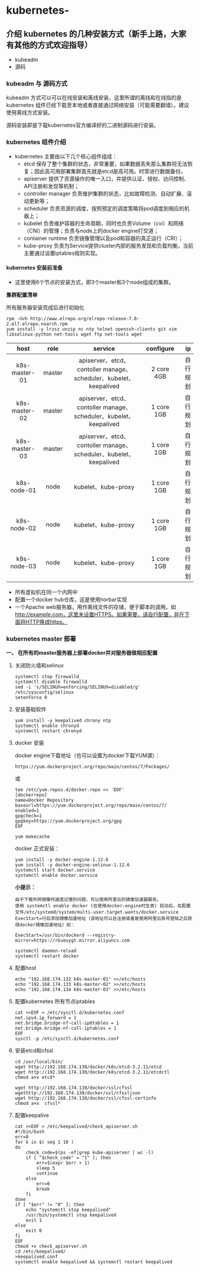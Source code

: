 # kubernetes-
## 介绍 kubernetes 的几种安装方式（新手上路，大家有其他的方式欢迎指导）
* kubeadm
* 源码

### kubeadm 与 源码方式
kubeadm 方式可以可以在线安装和离线安装，这里所谓的离线和在线指的是kubernetes 组件已经下载至本地或者直接通过网络安装（可能需要翻墙）。建议使用离线方式安装。

源码安装即是下载kubernetes官方编译好的二进制源码进行安装。

### kubernetes 组件介绍
* kubernetes 主要由以下几个核心组件组成：
    * etcd 保存了整个集群的状态，非常重要，如果数据丢失那么集群将无法恢复；因此高可用部署集群首先就是etcd是高可用。时常进行数据备份。
    * apiserver 提供了资源操作的唯一入口，并提供认证、授权、访问控制、API注册和发现等机制；
    * controller manager 负责维护集群的状态，比如故障检测、自动扩展、滚动更新等；
    * scheduler 负责资源的调度，按照预定的调度策略将pod调度到相应的机器上；
    * kubelet 负责维护容器的生命周期，同时也负责Volume（cvi）和网络（CNI）的管理；负责与node上的docker engine打交道；
    * container runtime 负责镜像管理以及pod和容器的真正运行（CRI）；
    * kube-proxy 负责为Service提供cluster内部的服务发现和负载均衡，当前主要通过设置iptables规则实现。

#### kubernetes 安装前准备
* 这里使用6个节点的安装方式，即3个master和3个node组成的集群。

**集群配置清单**

所有服务器安装完成后进行初始化
```
rpm -Uvh http://www.elrepo.org/elrepo-release-7.0-2.el7.elrepo.noarch.rpm
yum install -y lrzsz unzip nc ntp telnet openssh-clients git vim libselinux-python net-tools wget ftp net-tools wget
```

host|role|service|configure|ip
|:-:|:-:|:-:|:-:|-:
k8s-master-01| master | apiserver、etcd、contoller manage、scheduler、kubelet、keepalived | 2 core 4GB | 自行规划
k8s-master-02| master | apiserver、etcd、contoller manage、scheduler、kubelet、keepalived | 1 core 1GB | 自行规划
k8s-master-03| master | apiserver、etcd、contoller manage、scheduler、kubelet、keepalived | 1 core 1GB | 自行规划
k8s-node-01| node | kubelet、kube-proxy | 1 core 1GB | 自行规划
k8s-node-02| node | kubelet、kube-proxy | 1 core 1GB | 自行规划
k8s-node-03| node | kubelet、kube-proxy | 1 core 1GB | 自行规划

* 所有虚拟机在同一个内网中
* 配置一个docker hub仓库，这是使用horbar实现
* 一个Apache web服务器，用作离线文件的存储，便于脚本的调用。如 http://example.com，这里未设置HTTPS。如果需要，请自行配置，并在下面将HTTP换成https。

### kubernetes master 部署
**一、 在所有的master服务器上部署docker并对服务器做相应配置**
1. 关闭防火墙和selinux
    ```
    systemctl stop firewalld
    systemctl disable firewalld
    sed -i 's/SELINUX=enforcing/SELINUX=disabled/g' /etc/sysconfig/selinux
    setenforce 0
    ```
2. 安装基础软件
    ```
    yum install -y keepalived chrony ntp
    systemctl enable chronyd
    systemctl restart chronyd
    ```

3. docker 安装

    docker engine下载地址（也可以设置为docker下载YUM源）：
    ```
    https://yum.dockerproject.org/repo/main/centos/7/Packages/
    ```

    或
    ```
    tee /etc/yum.repos.d/docker.repo << 'EOF'
    [dockerrepo]
    name=Docker Repository
    baseurl=https://yum.dockerproject.org/repo/main/centos/7/
    enabled=1
    gpgcheck=1
    gpgkey=https://yum.dockerproject.org/gpg
    EOF

    yum makecache
    ```
    docker 正式安装：
    ```
    yum install -y docker-engine-1.12.6
    yum install -y docker-engine-selinux-1.12.6
    systemctl start docker.service
    systemctl enable docker.service
    ```
    **小提示：**
    ```
    由于下载外网镜像时速度过慢的问题，可以使用阿里云的镜像加速器服务。
    使用 systemctl enable docker (在使用docker-engine时生效) 启动后，在配置文件/etc/systemd/system/multi-user.target.wants/docker.service ExecStart=行后添加镜像加速地址（该地址可以在注册或者是使用阿里云账号登陆之后获得docker镜像加速地址）如：

    ExecStart=/usr/bin/dockerd --registry-mirror=https://rkueuygt.mirror.aliyuncs.com

    systemctl daemon-reload
    systemctl restart docker
    ```
4. 配置host
    ```
    echo "192.168.174.132 k8s-master-01" >>/etc/hosts
    echo "192.168.174.133 k8s-master-02" >>/etc/hosts
    echo "192.168.174.134 k8s-master-03" >>/etc/hosts
    ```

5. 配置kubernetes 所有节点iptables
    ```
    cat <<EOF > /etc/sysctl.d/kubernetes.conf
    net.ipv4.ip_forward = 1
    net.bridge.bridge-nf-call-ip6tables = 1
    net.bridge.bridge-nf-call-iptables = 1
    EOF
    sysctl -p /etc/sysctl.d/kubernetes.conf
    ```

5. 安装etcd和cfssl
    ```
    cd /usr/local/bin/
    wget http://192.168.174.130/docker/k8s/etcd-3.2.11/etcd
    wget http://192.168.174.130/docker/k8s/etcd-3.2.11/etcdctl
    chmod a+x etcd*

    wget http://192.168.174.130/docker/ssl/cfssl
    wgethttp://192.168.174.130/docker/ssl/cfssljson
    wget http://192.168.174.130/docker/ssl/cfssl-certinfo
    chmod a+x  cfssl*
    ```

6. 配置keepalive
    ```
    cat <<EOF > /etc/keepalived/check_apiserver.sh 
    #!/bin/bash
    err=0
    for k in $( seq 1 10 )
    do
        check_code=$(ps -ef|grep kube-apiserver | wc -l)
        if [ "$check_code" = "1" ]; then
            err=$(expr $err + 1)
            sleep 5
            continue
        else
            err=0
            break
        fi
    done
    if [ "$err" != "0" ]; then
        echo "systemctl stop keepalived"
        /usr/bin/systemctl stop keepalived
        exit 1
    else
        exit 0
    fi
    EOF
    chmod +x check_apiserver.sh
    cd /etc/keepalived/
    >keepalived.conf
    systemctl enable keepalived && systemctl restart keepalived
    ```




